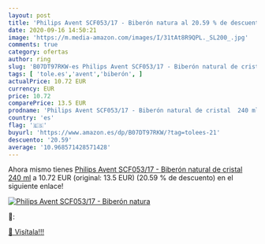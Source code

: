 ```yaml
---
layout: post
title: 'Philips Avent SCF053/17 - Biberón natura al 20.59 % de descuento'
date: 2020-09-16 14:50:21
image: 'https://m.media-amazon.com/images/I/31tAt8R9QPL._SL200_.jpg'
comments: true
category: ofertas
author: ring
slug: 'B07DT97RKW-es Philips Avent SCF053/17 - Biberón natural de cristal 240 ml'
tags: [ 'tole.es','avent','biberón', ]
actualPrice: 10.72 EUR
currency: EUR
price: 10.72
comparePrice: 13.5 EUR
prodname: 'Philips Avent SCF053/17 - Biberón natural de cristal  240 ml'
country: 'es'
flag: '🇪🇸'
buyurl: 'https://www.amazon.es/dp/B07DT97RKW/?tag=tolees-21'
descuento: '20.59'
average: '10.968571428571428'
---
```


Ahora mismo tienes [Philips Avent SCF053/17 - Biberón natural de cristal  240 ml](https://www.amazon.es/dp/B07DT97RKW/?tag=tolees-21) a 10.72 EUR (original: 13.5 EUR) (20.59 %  de descuento) en el siguiente enlace!

[![Philips Avent SCF053/17 - Biberón natura](https://m.media-amazon.com/images/I/31tAt8R9QPL._SL200_.jpg)](https://www.amazon.es/dp/B07DT97RKW/?tag=tolees-21)

🔎:


[🛒 Visítala!!!](https://www.amazon.es/dp/B07DT97RKW/?tag=tolees-21)
